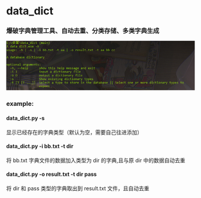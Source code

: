 # data_dict
### 爆破字典管理工具、自动去重、分类存储、多类字典生成

![image](https://github.com/exhuz3u/data_dict/blob/main/8c6d80fb3937a14bfd607268628cee5.png)


### example:

#### data_dict.py -s    
显示已经存在的字典类型（默认为空，需要自己往进添加）

#### data_dict.py -i bb.txt -t dir
将 bb.txt 字典文件的数据加入类型为 dir 的字典,且与原 dir 中的数据自动去重

#### data_dict.py -o result.txt -t dir pass
将 dir 和 pass 类型的字典取出到 result.txt 文件，且自动去重
